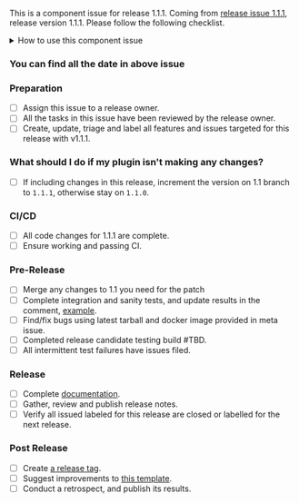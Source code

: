 This is a component issue for release 1.1.1.
Coming from [release issue 1.1.1](https://github.com/opensearch-project/opensearch-build/issues/870), release version 1.1.1. Please follow the following checklist.

<details><summary>How to use this component issue</summary>
<p>

## This Component Issue
This component issue captures the state of the OpenSearch release, on component/plugin level, its assignee is responsible for driving the release of the component.  Please contact them or @mention them on this issue for help. 

## Release Steps
There are several steps to the release process, components that are behind present risk to the release.  Component owners resolve tasks on this ticket to communicate with the overall release owner.

Steps have completion dates for coordinating efforts between the components of a release; components can start as soon as they are ready far in advance of a future release.

You can find all the corresponding dates of each step in the release issue above.

</p>
</details>


### You can find all the date in above issue 

### Preparation

- [ ] Assign this issue to a release owner.
- [ ] All the tasks in this issue have been reviewed by the release owner.
- [ ] Create, update, triage and label all features and issues targeted for this release with v1.1.1.

### What should I do if my plugin isn't making any changes?
- [ ] If including changes in this release, increment the version on 1.1 branch to `1.1.1`, otherwise stay on `1.1.0`.

### CI/CD

- [ ] All code changes for 1.1.1 are complete.
- [ ] Ensure working and passing CI.

### Pre-Release

- [ ] Merge any changes to 1.1 you need for the patch
- [ ] Complete integration and sanity tests, and update results in the comment, [example](https://github.com/opensearch-project/opensearch-build/issues/1118).
- [ ] Find/fix bugs using latest tarball and docker image provided in meta issue.
- [ ] Completed release candidate testing build #TBD.
- [ ] All intermittent test failures have issues filed.

### Release

- [ ] Complete [documentation](https://github.com/opensearch-project/documentation-website).
- [ ] Gather, review and publish release notes.
- [ ] Verify all issued labeled for this release are closed or labelled for the next release.

### Post Release

- [ ] Create [a release tag](https://github.com/opensearch-project/.github/blob/main/RELEASING.md#tagging).
- [ ] Suggest improvements to [this template](https://github.com/opensearch-project/opensearch-build/blob/main/.github/ISSUE_TEMPLATE/release_template.md).
- [ ] Conduct a retrospect, and publish its results.
